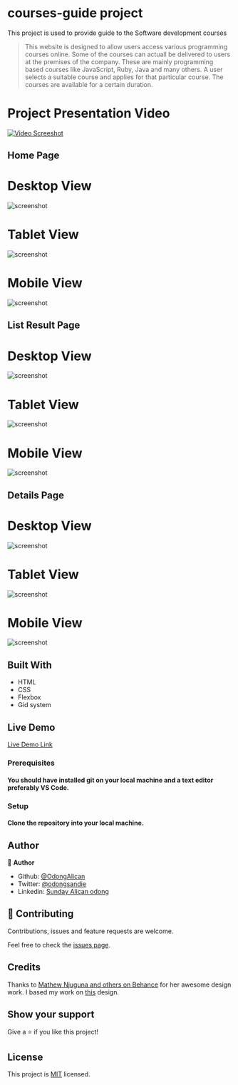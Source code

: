 # courses-guide project
This project is used to provide guide to the Software development courses 

> This website is designed to allow users access various programming courses online. Some of the courses can actuall be delivered to users at the premises of the company. These are mainly programming based courses like JavaScript, Ruby, Java and many others. A user selects a suitable course and applies for that particular course. The courses are available for a certain duration.

# Project Presentation Video
[![Video Screeshot](assets/capstone_video.PNG)](https://youtu.be/mgXEtzeRCg8)

## Home Page
# Desktop View
![screenshot](assets/Home_Desktop.PNG)

# Tablet View
![screenshot](assets/Home_Tab.PNG)

# Mobile View
![screenshot](assets/Home_Mobile.PNG)

## List Result Page
# Desktop View
![screenshot](assets/Courses_Desktop.PNG)

# Tablet View
![screenshot](assets/Courses_Tab.PNG)

# Mobile View
![screenshot](assets/Courses_Mobile.PNG)

## Details Page
# Desktop View
![screenshot](assets/Details_Desktop.PNG)

# Tablet View
![screenshot](assets/Details_Tab.PNG)

# Mobile View
![screenshot](assets/Details_Mobile.PNG)

## Built With

- HTML
- CSS
- Flexbox
- Gid system

## Live Demo

[Live Demo Link](https://raw.githack.com/OdongAlican/courses-guide/develop/)

### Prerequisites

#### You should have installed git on your local machine and a text editor preferably VS Code.

### Setup

#### Clone the repository into your local machine.

## Author

👤 **Author**

- Github: [@OdongAlican](https://github.com/OdongAlican)
- Twitter: [@odongsandie](https://twitter.com/odongsandie)
- Linkedin: [Sunday Alican odong](https://www.linkedin.com/in/sunday-alican-odong-b99226b7)

## 🤝 Contributing

Contributions, issues and feature requests are welcome.

Feel free to check the [issues page](https://github.com/OdongAlican/courses-guide/issues).

## Credits

Thanks to [Mathew Njuguna and others on Behance](https://www.behance.net/mathewnjuguna) for her awesome design work. I based my work on  [this](https://www.behance.net/gallery/25563385/PatashuleKE) design.

## Show your support

Give a ⭐️ if you like this project!

## License

This project is [MIT](lic.url) licensed.

